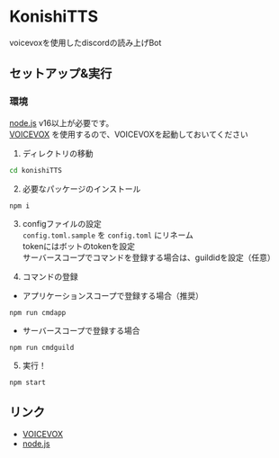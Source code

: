 # KonishiTTS
voicevoxを使用したdiscordの読み上げBot

## セットアップ&実行

### 環境  
[node.js](https://nodejs.org/ja/) v16以上が必要です。  
[VOICEVOX](https://voicevox.hiroshiba.jp) を使用するので、VOICEVOXを起動しておいてください  

1. ディレクトリの移動  
```cmd
cd konishiTTS
```

2. 必要なパッケージのインストール  
```
npm i
```

3. configファイルの設定  
`config.toml.sample` を `config.toml` にリネーム  
tokenにはボットのtokenを設定  
サーバースコープでコマンドを登録する場合は、guildidを設定（任意）

4. コマンドの登録  
- アプリケーションスコープで登録する場合（推奨）
```
npm run cmdapp
```

- サーバースコープで登録する場合
```
npm run cmdguild
```

5. 実行！  
```
npm start
```

## リンク
- [VOICEVOX](https://voicevox.hiroshiba.jp)
- [node.js](https://nodejs.org/ja/)